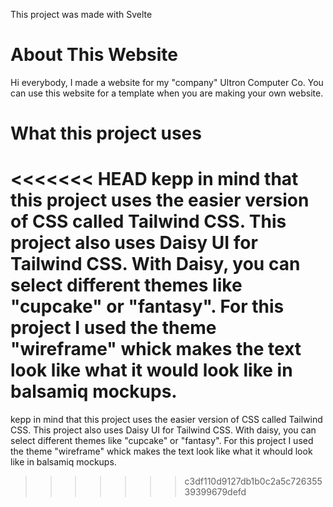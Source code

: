 This project was made with Svelte

# About This Website

Hi everybody, I made a website for my "company" Ultron Computer Co. You can use this website for a template when you are making your own website.

# What this project uses

<<<<<<< HEAD
kepp in mind that this project uses the easier version of CSS called Tailwind CSS. This project also uses Daisy UI for Tailwind CSS. With Daisy, you can select different themes like "cupcake" or "fantasy". For this project I used the theme "wireframe" whick makes the text look like what it would look like in balsamiq mockups.
=======
kepp in mind that this project uses the easier version of CSS called Tailwind CSS. This project also uses Daisy UI for Tailwind CSS. With daisy, you can select different themes like "cupcake" or "fantasy". For this project I used the theme "wireframe" whick makes the text look like what it whould look like in balsamiq mockups.
>>>>>>> c3df110d9127db1b0c2a5c72635539399679defd
